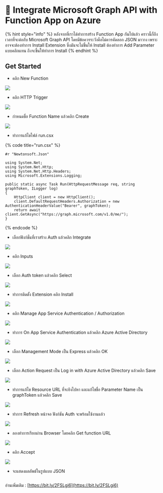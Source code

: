 # 🧩 Integrate Microsoft Graph API with Function App on Azure

{% hint style="info" %}
หลังจากที่เราได้ทำการสร้าง Function App กันไปแล้ว คราวนี้ก็ถึงเวลาที่จะต่อกับ Microsoft Graph API โดยมีข้อควรระวังคือไม่ควรคัดลอก JSON มาวาง เพราะอาจจะต้องทำการ Install Extension ซึ่งมันจะไม่ขึ้นให้ Install ต้องทำการ Add Parameter แบบคลิกแทน ถึงจะขึ้นให้ทำการ Install
{% endhint %}

## **Get Started**

* คลิก New Function

![](../../.gitbook/assets/serverless-13.png)

* คลิก HTTP Trigger

![](../../.gitbook/assets/serverless-14.png)

* กำหนดชื่อ Function Name แล้วคลิก Create

![](../../.gitbook/assets/serverless-15.png)

* ทำการแก้ไขไฟล์ run.csx

{% code title="run.csx" %}
```
#r "Newtonsoft.Json"

using System.Net; 
using System.Net.Http; 
using System.Net.Http.Headers;
using Microsoft.Extensions.Logging; 

public static async Task Run(HttpRequestMessage req, string graphToken, ILogger log)
{
    HttpClient client = new HttpClient();
    client.DefaultRequestHeaders.Authorization = new AuthenticationHeaderValue("Bearer", graphToken);
    return await client.GetAsync("https://graph.microsoft.com/v1.0/me/");
}
```
{% endcode %}

* เลือกฟังก์ชั่นที่เราสร้าง Auth แล้วคลิก Integrate

![](../../.gitbook/assets/serverless-16.png)

* คลิก Inputs

![](../../.gitbook/assets/serverless-17.png)

* เลือก Auth token แล้วคลิก Select

![](../../.gitbook/assets/serverless-18.png)

* ทำการติดตั้ง Extension คลิก Install

![](../../.gitbook/assets/serverless-19.png)

* คลิก Manage App Service Authentication / Authorization

![](../../.gitbook/assets/serverless-20.png)

* ทำการ On App Service Authentication แล้วคลิก Azure Active Directory

![](../../.gitbook/assets/serverless-21.png)

* เลือก Management Mode เป็น Express แล้วคลิก OK

![](../../.gitbook/assets/serverless-22.png)

* เลือก Action Request เป็น Log in with Azure Active Directory แล้วคลิก Save

![](../../.gitbook/assets/serverless-23.png)

* ทำการแก้ไข Resource URL ที่จะยิงไปหา และแก้ไขชื่อ Parameter Name เป็น graphToken แล้วคลิก Save

![](../../.gitbook/assets/serverless-24.png)

* ทำการ Refresh หน้าจอ ฟังก์ชัน Auth จะพร้อมใช้งานแล้ว

![](../../.gitbook/assets/serverless-25.png)

* ลองทำการเรียกผ่าน Browser โดยคลิก Get function URL

![](../../.gitbook/assets/serverless-26.png)

* คลิก Accept

![](../../.gitbook/assets/serverless-27.jpg)

* จะแสดงผลลัพธ์ในรูปแบบ JSON

<figure><img src="../../.gitbook/assets/serverless-28.png" alt=""><figcaption></figcaption></figure>

อ่านเพิ่มเติม : [https://bit.ly/2FSLgi6](https://bit.ly/2FSLgi6)
